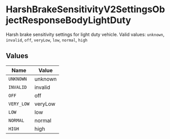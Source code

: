 # HarshBrakeSensitivityV2SettingsObjectResponseBodyLightDuty

Harsh brake sensitivity settings for light duty vehicle.  Valid values: `unknown`, `invalid`, `off`, `veryLow`, `low`, `normal`, `high`


## Values

| Name       | Value      |
| ---------- | ---------- |
| `UNKNOWN`  | unknown    |
| `INVALID`  | invalid    |
| `OFF`      | off        |
| `VERY_LOW` | veryLow    |
| `LOW`      | low        |
| `NORMAL`   | normal     |
| `HIGH`     | high       |